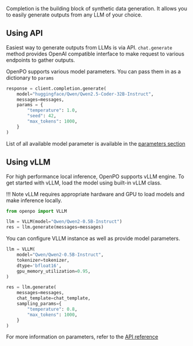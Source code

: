 Completion is the building block of synthetic data generation. It allows you to easily generate outputs from any LLM of your choice.

## Using API
Easiest way to generate outputs from LLMs is via API. `chat.generate` method provides OpenAI compatible interface to make request to various endpoints to gather outputs.

OpenPO supports various model parameters. You can pass them in as a dictionary to `params`

```python
response = client.completion.generate(
    model="huggingface/Qwen/Qwen2.5-Coder-32B-Instruct",
    messages=messages,
    params = {
        "temperature": 1.0,
        "seed": 42,
        "max_tokens": 1000,
    }
)
```

List of all available model parameter is available in the [parameters section](parameters.md#optional-parameters)


## Using vLLM
For high performance local inference, OpenPO supports vLLM engine. To get started with vLLM, load the model using built-in vLLM class.

!!! Note
    vLLM requires appropriate hardware and GPU to load models and make inference locally.


```python
from openpo import VLLM

llm = VLLM(model="Qwen/Qwen2-0.5B-Instruct")
res = llm.generate(messages=messages)
```

You can configure VLLM instance as well as provide model parameters.

```python
llm = VLLM(
    model="Qwen/Qwen2-0.5B-Instruct",
    tokenizer=tokenizer,
    dtype='bfloat16',
    gpu_memory_utilization=0.95,
)

res = llm.generate(
    messages=messages,
    chat_template=chat_template,
    sampling_params={
        "temperature": 0.8,
        "max_tokens": 1000,
    }
)
```

For more information on parameters, refer to the [API reference](api.md)